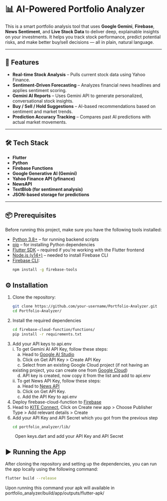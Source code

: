 # 📊 AI-Powered Portfolio Analyzer

This is a smart portfolio analysis tool that uses **Google Gemini**, **Firebase**, **News Sentiment**, and **Live Stock Data** to deliver deep, explainable insights on your investments. It helps you track stock performance, predict potential risks, and make better buy/sell decisions — all in plain, natural language.

---

## 🚀 Features

- **Real-time Stock Analysis** – Pulls current stock data using Yahoo Finance.
- **Sentiment-Driven Forecasting** – Analyzes financial news headlines and applies sentiment scoring.
- **Gemini AI Reports** – Uses Gemini API to generate personalized, conversational stock insights.
- **Buy / Sell / Hold Suggestions** – AI-based recommendations based on sentiment and market trends.
- **Prediction Accuracy Tracking** – Compares past AI predictions with actual market movements.

---

## 🛠️ Tech Stack

- **Flutter**
- **Python**
- **Firebase Functions**
- **Google Generative AI (Gemini)**
- **Yahoo Finance API (yfinance)**
- **NewsAPI**
- **TextBlob (for sentiment analysis)**
- **JSON-based storage for predictions**

---

## 📦 Prerequisites

Before running this project, make sure you have the following tools installed:

- [Python 3.8+](https://www.python.org/downloads/) – for running backend scripts
- [pip](https://pip.pypa.io/en/stable/) – for installing Python dependencies
- [Flutter SDK](https://docs.flutter.dev/get-started/install) – required if you're working with the Flutter frontend
- [Node.js (v14+)](https://nodejs.org/) – needed to install Firebase CLI
- [Firebase CLI](https://firebase.google.com/docs/cli):
  ```bash
  npm install -g firebase-tools

## ⚙️ Installation

1. Clone the repository:
   ```bash
   git clone https://github.com/your-username/Portfolio-Analyzer.git
   cd Portfolio-Analyzer/
2. Install the required dependencies
   ```bash
   cd firebase-cloud-function/functions/
   pip install -r requirements.txt
3. Add your API keys to api.env <br>
   i. To get Gemini AI API Key, follow these steps: <br>
      &nbsp;&nbsp;&nbsp;&nbsp;a. Head to [Google AI Studio](https://aistudio.google.com/) <br>
      &nbsp;&nbsp;&nbsp;&nbsp;b. Click on Get API Key > Create API Key <br>
      &nbsp;&nbsp;&nbsp;&nbsp;c. Select from an existing Google Cloud project (if not having an existing project, you can create one from [Google Cloud](https://console.cloud.google.com/)) <br>
      &nbsp;&nbsp;&nbsp;&nbsp;d. API key is created, now copy it from the list and add to api.env <br>
   ii. To get News API Key, follow these steps: <br>
      &nbsp;&nbsp;&nbsp;&nbsp;a. Head to [News API](https://newsapi.org/) <br>
      &nbsp;&nbsp;&nbsp;&nbsp;b. Click on Get API Key. <br>
      &nbsp;&nbsp;&nbsp;&nbsp;c. Add the API Key to api.env <br>
4. Deploy firebase-cloud-function to [Firebase](https://firebase.google.com/) <br>
5. Head to [KITE Connect](https://developers.kite.trade/), Click on Create new app > Choose Publisher Type > Add relevant details > Create <br>
6. Add your API Key and API Secret which you got from the previous step <br>
   ```bash
   cd portfolio_analyzer/lib/
&nbsp;&nbsp;&nbsp;&nbsp;&nbsp;&nbsp;&nbsp;&nbsp;Open keys.dart and add your API Key and API Secret<br>

## ▶️ Running the App

After cloning the repository and setting up the dependencies, you can run the app locally using the following command:

   ```bash
   flutter build --release
```
Upon running this command your apk will available in portfolio_analyzer/build/app/outputs/flutter-apk/ 

